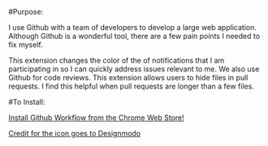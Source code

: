 #Purpose:

I use Github with a team of developers to develop a large web application. Although Github is a wonderful tool, there are a few pain points I needed to fix myself.

This extension changes the color of the of notifications that I am participating in so I can quickly address issues relevant to me. 
We also use Github for code reviews. This extension allows users to hide files in pull requests. I find this helpful when pull requests are longer than a few files. 

#To Install:

[Install Github Workflow from the Chrome Web Store!](http://bit.ly/1MKUxmg)

[Credit for the icon goes to Designmodo](https://www.iconfinder.com/icons/103184/check_checkmark_ok_yes_icon)

